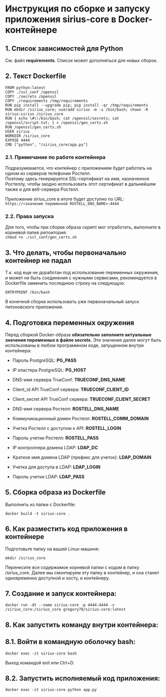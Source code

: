 # Инструкция по сборке и запуску приложения sirius-core в Docker-контейнере
   
## 1. Список зависимостей для Python

См. файл **requirements**. Список может дополняться для новых сборок.

## 2. Текст Dockerfile

```
FROM python:latest
COPY ./ssl_conf /openssl
COPY ./secrets /openssl
COPY ./requirements /tmp/requirements
RUN pip install --upgrade pip; pip install -qr /tmp/requirements
RUN mkdir /sirius_core; useradd sirius -m -s /bin/bash; chown -R sirius:sirius /sirius_core
RUN { echo \#\!/bin/bash; cat /openssl/secrets; cat /openssl/script.txt; } > /openssl/gen_certs.sh
RUN /openssl/gen_certs.sh
USER sirius
WORKDIR /sirius_core
EXPOSE 4444
CMD ["python", "/sirius_core/app.py"]
```

### 2.1. Примечание по работе контейнера  
Подразумевается, что контейнер с приложением будет работать на одном из серверов телефонии Ростелл.  
Поэтому здесь генерируется SSL-сертификат на имя, назначенное Ростеллу, чтобы заодно использовать этот сертификат в дальнейшем также и для веб-сервера Ростелл.

Приложение sirius_core в итоге будет доступно по URL: `https://<значение переменной ROSTELL_DNS_NAME>:4444`

### 2.2. Права запуска
Для того, чтобы при сборке образа скрипт мог отработать, выполните в корневой папке репоитория:   
`chmod +x ./ssl_conf/gen_certs.sh`


## 3. Что делать, чтобы первоначально контейнер не падал
Т.к. код еще не доработан под использование переменных окружения, и может не быть соединения с нужными сервисами, рекомендуется в Dockerfile заменить последнюю строку на следующую:

```
ENTRYPOINT /bin/bash
```

В конечной сборке использовать уже первоначальный запуск питоновского приложения.


## 4. Подготовка переменных окружения
Перед сборкой Docker-образа **обязательно заполните актуальные значения переменных в файле secrets**.
Эти значения далее могут быть использованы в любом программном коде, запущенном внутри контейнера:

* Пароль PostgreSQL: **PG_PASS**

* IP кластера PostgreSQL: **PG_HOST**

* DNS-имя сервера TrueConf: **TRUECONF_DNS_NAME**

* Client_id API TrueConf сервера: **TRUECONF_CLIENT_ID**

* Client_secret API TrueConf сервера: **TRUECONF_CLIENT_SECRET**

* DNS-имя сервера Ростелл: **ROSTELL_DNS_NAME**

* Коммуникационный домен Ростелл: **ROSTELL_COMM_DOMAIN**

* Учетка Ростелл с доступом к API: **ROSTELL_LOGIN**

* Пароль учетки Ростелл: **ROSTELL_PASS**

* IP контроллера домена LDAP: **LDAP_DC**

* Краткое имя домена LDAP (префикс для учеток): **LDAP_DOMAIN**

* Учетка для доступа в LDAP: **LDAP_LOGIN**

* Пароль учетки LDAP: **LDAP_PASS**


## 5. Сборка образа из Dockerfile

Выполнить из папки с Dockerfile:

```
docker build -t sirius-core .
```


## 6. Как разместить код приложения в контейнере

Подготовьте папку на вашей Linux-машине:

```
mkdir /sirius_core
```

Перенесите все содержимое корневой папки с кодом в папку /sirius_core. 
Далее мы смонтируем эту папку в контейнер, и она станет одновременно доступной и хосту, и контейнеру.


## 7. Создание и запуск контейнера:

```
docker run -dt --name sirius-core -p 4444:4444 -v /sirius_core:/sirius_core gregory78/sirius-core:latest
```

## 8. Как запустить команду внутри контейнера:

## 8.1. Войти в командную оболочку bash:
```
docker exec -it sirius-core bash
```
Выход командой exit или Ctrl+D.

## 8.2. Запустить исполняемый код приложения:
`docker exec -it sirius-core python app.py`
